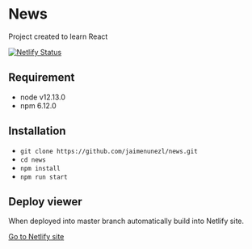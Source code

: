 # News

Project created to learn React

[![Netlify Status](https://api.netlify.com/api/v1/badges/2081155e-fc14-4fe1-851e-9d0c9935a8fd/deploy-status)](https://app.netlify.com/sites/news-jaimenunezl/deploys)

## Requirement

- node v12.13.0
- npm 6.12.0

## Installation

- `git clone https://github.com/jaimenunezl/news.git`
- `cd news`
- `npm install`
- `npm run start`

## Deploy viewer

When deployed into master branch automatically build into Netlify site.

[Go to Netlify site](https://news-jaimenunezl.netlify.com "News")
